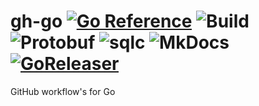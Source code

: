 # gh-go [![Go Reference](https://pkg.go.dev/badge/github.com/rajatgoel/gh-go.svg)](https://pkg.go.dev/github.com/rajatgoel/gh-go) ![Build](../../actions/workflows/build.yml/badge.svg) ![Protobuf](../../actions/workflows/proto.yml/badge.svg) ![sqlc](../../actions/workflows/sqlc.yml/badge.svg) ![MkDocs](../../actions/workflows/mkdocs.yml/badge.svg) [![GoReleaser](../../actions/workflows/goreleaser.yml/badge.svg)](../../actions/workflows/goreleaser.yml)
GitHub workflow's for Go
